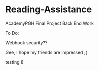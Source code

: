 # Reading-Assistance #

AcademyPGH Final Project Back End Work

To Do:

Webhook security??

Gee, I hope my friends are impressed ;(

testing 8
